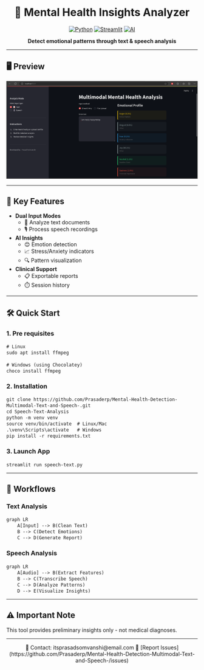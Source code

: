 <div align="center">

# 🧠 Mental Health Insights Analyzer

[![Python](https://img.shields.io/badge/Python-3.10%2B-blue)](https://python.org)
[![Streamlit](https://img.shields.io/badge/Web_UI-Streamlit-FF4B4B)](https://streamlit.io)
[![AI](https://img.shields.io/badge/AI-Transformers-orange)](https://huggingface.co)

**Detect emotional patterns through text & speech analysis**

</div>


---

## 🖥️ Preview
![App Interface](https://github.com/Prasaderp/Mental-Health-Detection-Multimodal-Text-and-Speech-/blob/6757b6d02da421cdb56c63b60e0ef460cc32c0dd/Speech-Text-Analysis/Screenshot%20(10).png)  

---

## 🌟 Key Features
- **Dual Input Modes**
  - 📝 Analyze text documents
  - 🎙️ Process speech recordings
- **AI Insights**
  - 😊 Emotion detection
  - 📈 Stress/Anxiety indicators
  - 🔍 Pattern visualization
- **Clinical Support**
  - 📋 Exportable reports
  - ⏱️ Session history

---

## 🛠️ Quick Start

### 1. Pre requisites
```
# Linux
sudo apt install ffmpeg

# Windows (using Chocolatey)
choco install ffmpeg
```

### 2. Installation
```
git clone https://github.com/Prasaderp/Mental-Health-Detection-Multimodal-Text-and-Speech-.git
cd Speech-Text-Analysis
python -m venv venv
source venv/bin/activate  # Linux/Mac
.\venv\Scripts\activate   # Windows
pip install -r requirements.txt
```

### 3. Launch App
```
streamlit run speech-text.py
```

---

## 🔄 Workflows

### Text Analysis
```
graph LR
    A[Input] --> B(Clean Text)
    B --> C(Detect Emotions)
    C --> D(Generate Report)
```

### Speech Analysis
```
graph LR
    A[Audio] --> B(Extract Features)
    B --> C(Transcribe Speech)
    C --> D(Analyze Patterns)
    D --> E(Visualize Insights)
```

---

## ⚠️ Important Note
This tool provides preliminary insights only - not medical diagnoses.  

---

<div align="center">
📧 Contact: itsprasadsomvanshi@email.com  
  🐛 [Report Issues](https://github.com/Prasaderp/Mental-Health-Detection-Multimodal-Text-and-Speech-/issues)  
</div>
